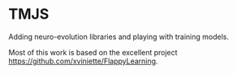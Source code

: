 # TMJS

Adding neuro-evolution libraries and playing with training models.

Most of this work is based on the excellent project https://github.com/xviniette/FlappyLearning.
